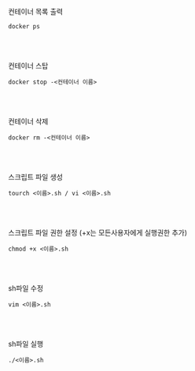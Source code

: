 컨테이너 목록 출력

    docker ps
<br/><br/>

컨테이너 스탑

    docker stop -<컨테이너 이름>
<br/><br/>

컨테이너 삭제

    docker rm -<컨테이너 이름>
<br/><br/>

스크립트 파일 생성

    tourch <이름>.sh / vi <이름>.sh
<br/><br/>

스크립트 파일 권한 설정 (+x는 모든사용자에게 실행권한 추가)

    chmod +x <이름>.sh
<br/><br/>

sh파일 수정

    vim <이름>.sh
<br/><br/>

sh파일 실행

    ./<이름>.sh
<br/><br/>

